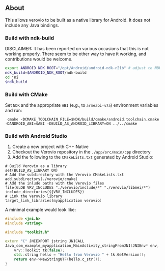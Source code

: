 ## About

This allows verovio to be built as a native library for Android. It does not include any Java bindings.

### Build with ndk-build

DISCLAIMER: It has been reported on various occasions that this is not working properly. There seem to be other way to have it working, and contributions would be welcome.

```sh
export ANDROID_NDK_ROOT="/opt/Android/android-ndk-r21b" # adjust to NDK install ANDROID_NDK
ndk_build=$ANDROID_NDK_ROOT/ndk-build
cd jni
$ndk_build
```

### Build with CMake

Set `NDK` and the appropriate `ABI` (e.g., to `armeabi-v7a`) environment variables and run:
```
 cmake -DCMAKE_TOOLCHAIN_FILE=$NDK/build/cmake/android.toolchain.cmake -DANDROID_ABI=$ABI -DBUILD_AS_ANDROID_LIBRARY=ON ../../cmake
 ```

### Build with Android Studio

1. Create a new project with C++ Native
2. Checkout the Verovio repository in the `./app/src/main/cpp` directory
3. Add the following to the `CMakeLists.txt` generated by Android Studio:
```
# Build Verovio as a library
set(BUILD_AS_LIBRARY ON)
# Add the subdirectory with the Verovio CMakeLists.txt
add_subdirectory(./verovio/cmake)
# Add the inlude paths with the Verovio files
file(GLOB VRV_INCLUDES "./verovio/include/*" "./verovio/libmei/*")
include_directories(${VRV_INCLUDES})
# Link the Verovio library
target_link_libraries(myapplication verovio)
```

A minimal example would look like:
```cpp
#include <jni.h>
#include <string>

#include "toolkit.h"

extern "C" JNIEXPORT jstring JNICALL
Java_com_example_myapplication_MainActivity_stringFromJNI(JNIEnv* env, jobject /* this */) {
    vrv::Toolkit tk(false);
    std::string hello = "Hello from Verovio " + tk.GetVersion();
    return env->NewStringUTF(hello.c_str());
}
```